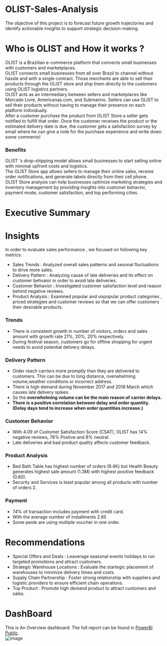 # OLIST-Sales-Analysis
The objective of this project is to forecast future growth trajectories and identify actionable insights to support strategic decision-making.
# Who is OLIST and How it works ? 
OLIST is a Brazilian e-commerce platform that connects small businesses with customers and marketplaces. <br> OLIST connects small businesses from all over Brazil to channel without hassle and with a single contract. Those merchants are able to sell their products through the OLIST store and ship them directly to the customers using OLIST logistics partners.<br>
OLIST acts as an intermediary between sellers and marketplaces like Mercado Livre, Americanas.com, and Submarino. Sellers can use OLIST to sell their products without having to manage their presence on each platform individually. <br>
After a customer purchase the product from OLIST Store a seller gets notified to fulfill that order. Once the customer receives the product or the estimated delivery date is due, the customer gets a satisfaction survey by email where he can give a note for the purchase experience and write down some comments!
### Benefits 
OLIST 's drop-shipping model allows small businesses to start selling online with minimal upfront costs and logistics.<br>
The OLIST Store app allows sellers to manage their online sales, receive order notifications, and generate labels directly from their cell phone. <br>
OLIST Store analysis can help businesses optimize marketing strategies and inventory management by providing insights into customer behavior, payment mode, customer satisfaction, and top performing cities. 
# Executive Summary
# Insights
In order to evaluate sales performance , we focused on following key metrics:
* Sales Trends : Analyzed overall sales patterns and sesonal fluctuations to drive more sales. <br>
* Delivery Pattern : Analyzing cause of late deliveries and its effect on customer behvaior in order to avoid late deliveries. <br>
* Customer Behavior : Investigated customer satisfaction level and reason behind negative reviews. <br>
* Product Analysis : Examined popular and unpopular product categories , priced strategies and customer reviews so that we can offer customers their desirable products. <br>
 
 ### Trends 
   * There is consistent growth in number of visitors, orders and sales amount with growth rate 21%, 20%, 20% respectively. <br>
   * During festival season, customers go for offline shopping for urgent needs to avoid potential delivery delays. <br>
 ### Delivery Pattern
   * Order reach carriers more promptly than they are delivered to customers. This can be due to long distance, overwhelming volume,weather conditions or incorrect address.<br>
   * There is high demand during November 2017 and 2018 March which causes late delivery spikes.<br>
   * So the **overwhelming volume can be the main reason of carrier delays.** <br>
   * **There is a positive correlation between delay and order quantity.(Delay days tend to increase when order quantities increase.)**
 ### Customer Behavior 
   * With 4.09 of Customer Satisfaction Score (CSAT), OLIST has 14% negative reviews, 76% Postive and 8% neutral. <br>
   * Late deliveries and bad product quality affects customer feedback.
 ### Product Analysis 
   * Bed Bath Table has highest number of orders (9.4K) but Health Beauty generates highest sale amount (1.3M) with highest positive feedback (0.80).<br>
   * Security and Services is least popular among all products with number of orders 2.

 ### Payment
   * 74% of transaction includes payment with credit card.<br>
   * With the average number of installments 2.85 <br>
   * Some peole are using multiple voucher in one order.

# Recommendations
 * Special Offers and Deals : Leaverage seasonal events holidays to run targeted promotions and attract customers.
 * Strategic Warehouse Locations : Evaluate the startegic placement of warehouses to minimize delivery times and costs.
 * Supply Chain Partnership : Foster strong relationship with suppliers and logistic providers to ensure efficient chain operations.
 * Top Product : Promote high demand product to attract customers and sales.  

# DashBoard 
This is An Overview dashboard. The full report can be found in [PowerBi Public](https://app.powerbi.com/view?r=eyJrIjoiMzgyODQ4Y2MtM2UxYy00ZGNkLWJjMmYtNDBkMTZiMjM4N2Y1IiwidCI6ImY5MmRjNzUyLWRjY2UtNDVkZi05YmI4LWM1NGMwNzYxZWNhMiJ9&pageName=b983d8cd8060e0a612e0). 
<br>
![image](https://github.com/user-attachments/assets/2e080723-d37e-4794-9f69-045c50e8e147)



